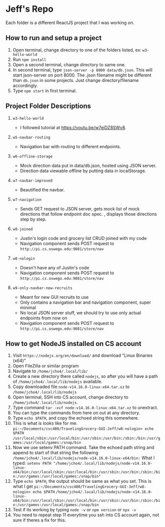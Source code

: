# Jeff\'s Repo
Each folder is a different ReactJS project that I was working on.

## How to run and setup a project
1. Open terminal, change directory to one of the folders listed, ex: `w3-hello-world`
2. Run `npm install`
3. Open a second terminal, change directory to same one.
4. In second terminal, type `json-server -p 8000 data/db.json`. This will start json-server on port 8000. The .json filename might be different than `db.json` in some projects. Just change directory/filename accordingly.
5. Type `npm start` in first terminal.

## Project Folder Descriptions
1. `w3-hello-world`
	* I followed tutorial at https://youtu.be/w7ejDZ8SWv8.

2. `w5-navbar-routing`
	* Navigation bar with routing to different endpoints.
	
3. `w6-offline-storage`
	* Mock direction data put in data/db.json, hosted using JSON server.
	* Direction data viewable offline by putting data in localStorage.

4. `w7-navbar-improved`
	* Beautified the navbar.

5. `w7-navigation`
	* Sends GET request to JSON server, gets mock list of mock directions that follow endpoint doc spec. , displays those directions step by step.

6. `w8-joined`
	* Justin's login code and grocery list CRUD joined with my code
	* Navigation component sends POST request to `http://pi.cs.oswego.edu:9081/store/nav`

7. `w8-nologin`
	* Doesn't have any of Justin's code
	* Navigation component sends POST request to `http://pi.cs.oswego.edu:9081/store/nav`

8. `w9-only-navbar-new-recruits`
	* Meant for new GUI recruits to use
	* Only contains a navigation bar and navigation component, super minimal
	* No local JSON server stuff, we should try to use only actual endpoints from now on
	* Navigation component sends POST request to `http://pi.cs.oswego.edu:9081/store/nav`


## How to get NodeJS installed on CS account
1. Visit `https://nodejs.org/en/download/` and download "Linux Binaries (x64)"
2. Open FileZilla or similar program
3. Navigate to `/home/jcho4/.local/lib/`
4. Create a new directory there called `nodejs`, so after you will have a path of `/home/jcho4/.local/lib/nodejs` available.
5. Copy downloaded file `node-v14.16.0-linux-x64.tar.xz` to `/home/jcho4/.local/lib/nodejs`
6. Open terminal, SSH into CS account, change directory to `/home/jcho4/.local/lib/nodejs`.
7. Type command `tar -xvf node-v14.16.0-linux-x64.tar.xz` to unextract.
8. You can type the commands from here on out at any directory.
9. Type `echo $PATH`, and copy the echoed string this somewhere.
10. This is what is looks like for me. 
`pi:~/Documents/csc480/TravelingGrocery-GUI-Jeff/w8-nologin> echo $PATH`
`/usr/local/sbin:/usr/local/bin:/usr/sbin:/usr/bin:/sbin:/bin:/usr/games:/usr/local/games:/snap/bin`
11. Now we use setenv PATH command. Take the echoed path string and append to start of that string the following `/home/jcho4/.local/lib/nodejs/node-v14.16.0-linux-x64/bin:`
What I typed:
`setenv PATH "/home/jcho4/.local/lib/nodejs/node-v14.16.0-linux-x64/bin:/usr/local/sbin:/usr/local/bin:/usr/sbin:/usr/bin:/sbin:/bin:/usr/games:/usr/local/games:/snap/bin"`
12. Type `echo $PATH`, the output should be same as what you set.
This is what I get
`pi:~/Documents/csc480/TravelingGrocery-GUI-Jeff/w8-nologin> echo $PATH`
`/home/jcho4/.local/lib/nodejs/node-v14.16.0-linux-x64/bin:/usr/local/sbin:/usr/local/bin:/usr/sbin:/usr/bin:/sbin:/bin:/usr/games:/usr/local/games:/snap/bin`
13. Test if its working by typing 
`node -v` or `npm version` or `npx -v`
14. You need to repeat step 11 everytime you ssh into CS account again, not sure if theres a fix for this.
